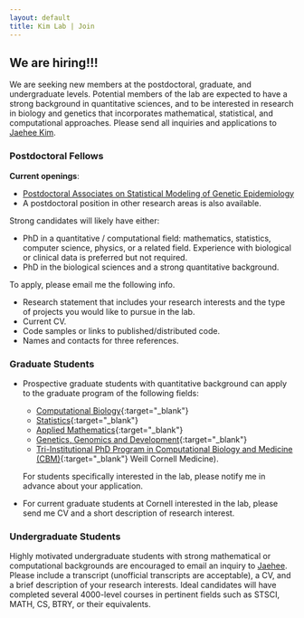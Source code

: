 ```yaml
---
layout: default
title: Kim Lab | Join
---
```


## We are hiring!!! ##
We are seeking new members at the postdoctoral, graduate, and undergraduate levels. Potential members of the lab are expected to have a strong background in quantitative sciences, and to be interested in research in biology and genetics that incorporates mathematical, statistical, and computational approaches. Please send all inquiries and applications to [Jaehee Kim](mailto:jaehee.kim@cornell.edu).


### Postdoctoral Fellows
**Current openings**:
* [Postdoctoral Associates on Statistical Modeling of Genetic Epidemiology](/join/openings/)
* A postdoctoral position in other research areas is also available.  

Strong candidates will likely have either:
* PhD in a quantitative / computational field: mathematics, statistics, computer science, physics, or a related field. Experience with biological or clinical data is preferred but not required.
* PhD in the biological sciences and a strong quantitative background.

To apply, please email me the following info.
* Research statement that includes your research interests and the type of projects you would like to pursue in the lab.
* Current CV.
* Code samples or links to published/distributed code.
* Names and contacts for three references.


### Graduate Students
*  Prospective graduate students with quantitative background can apply to the graduate program of the following fields:
    * [Computational Biology](https://compbio.cornell.edu/){:target="_blank"}
    * [Statistics](https://stat.cornell.edu/){:target="_blank"} 
    * [Applied Mathematics](https://www.cam.cornell.edu/){:target="_blank"}
    * [Genetics, Genomics and Development](https://gendev.cornell.edu/){:target="_blank"}  
    * [Tri-Institutional PhD Program in Computational Biology and Medicine (CBM)](https://gradschool.weill.cornell.edu/programs/tri-institutional-phd-programs){:target="_blank"} Weill Cornell Medicine). 
    
    For students specifically interested in the lab, please notify me in advance about your application. 
*  For current graduate students at Cornell interested in the lab, please send me CV and a short description of research interest.


### Undergraduate Students
Highly motivated undergraduate students with strong mathematical or computational backgrounds are encouraged to email an inquiry to [Jaehee](mailto:jaehee.kim@cornell.edu). Please include a transcript (unofficial transcripts are acceptable), a CV, and a brief description of your research interests. Ideal candidates will have completed several 4000-level courses in pertinent fields such as STSCI, MATH, CS, BTRY, or their equivalents.


